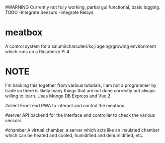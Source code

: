 #WARNING
Currently not fully working, partial gui functional, basic logging.
TODO
-Integrate Sensors
-Integrate Relays

# meatbox
A control system for a salumi/charcuteri/koji ageing/growing environment which runs on a Raspberry Pi 4

# NOTE
I'm hacking this together from various tutorials, I am not a programmer by trade so there is likely many things that are not done correctly but always willing to learn.
Uses Mongo DB Express and Vue 2

#client
Front end PWA to interact and control the meatbox

#server
API backend for the interface and controller to check the various sensors

#chamber
A virtual chamber, a server which acts like an insulated chamber which can be heated and cooled, humidified and dehumidified, etc.
